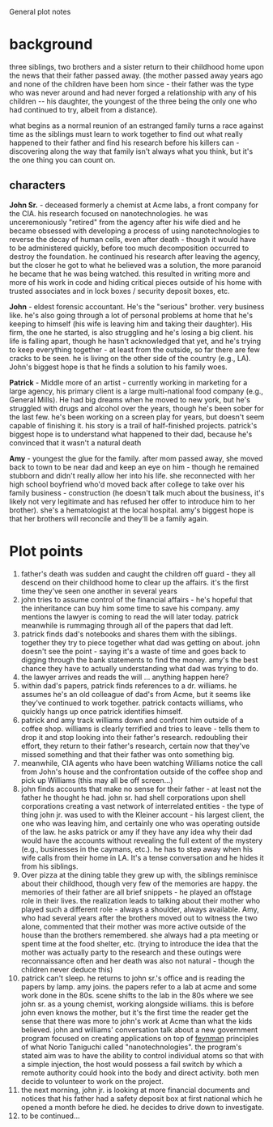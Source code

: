 General plot notes

# background

three siblings, two brothers and a sister return to their childhood home upon the news that their father passed away. (the mother passed away years ago and none of the children have been hom since - their father was the type who was never around and had never forged a relationship with any of his children -- his daughter, the youngest of the three being the only one who had continued to try, albeit from a distance).

what begins as a normal reunion of an estranged family turns a race against time as the siblings must learn to work together to find out what really happened to their father and find his research before his killers can - discovering along the way that family isn't always what you think, but it's the one thing you can count on.

## characters

**John Sr.** - deceased
formerly a chemist at Acme labs, a front company for the CIA. his research focused on nanotechnologies. he was unceremoniously "retired" from the agency after his wife died and he became obsessed with developing a process of using nanotechnologies to reverse the decay of human cells, even after death - though it would have to be administered quickly, before too much decomposition occurred to destroy the foundation. he continued his research after leaving the agency, but the closer he got to what he believed was a solution, the more paranoid he became that he was being watched. this resulted in writing more and more of his work in code and hiding critical pieces outside of his home with trusted associates and in lock boxes / security deposit boxes, etc.

**John** - eldest
forensic accountant. He's the "serious" brother. very business like. he's also going through a lot of personal problems at home that he's keeping to himself (his wife is leaving him and taking their daughter). His firm, the one he started, is also struggling and he's losing a big client. his life is falling apart, though he hasn't acknowledged that yet, and he's trying to keep everything together - at least from the outside, so far there are few cracks to be seen. he is living on the other side of the country (e.g., LA). John's biggest hope is that he finds a solution to his family woes.

**Patrick** - Middle
more of an artist - currently working in marketing for a large agency, his primary client is a large multi-national food company (e.g., General Mills). He had big dreams when he moved to new york, but he's struggled with drugs and alcohol over the years, though he's been sober for the last few. he's been working on a screen play for years, but doesn't seem capable of finishing it. his story is a trail of half-finished projects. patrick's biggest hope is to understand what happened to their dad, because he's convinced that it wasn't a natural death

**Amy** - youngest
the glue for the family. after mom passed away, she moved back to town to be near dad and keep an eye on him - though he remained stubborn and didn't really allow her into his life. she reconnected with her high school boyfriend who'd moved back after college to take over his family business - construction (he doesn't talk much about the business, it's likely not very legitimate and has refused her offer to introduce him to her brother). she's a hematologist at the local hospital. amy's biggest hope is that her brothers will reconcile and they'll be a family again.

# Plot points

1. father's death was sudden and caught the children off guard - they all descend on their childhood home to clear up the affairs. it's the first time they've seen one another in several years
1. john tries to assume control of the financial affairs - he's hopeful that the inheritance can buy him some time to save his company. amy mentions the lawyer is coming to read the will later today. patrick meanwhile is rummaging through all of the papers that dad left.
1. patrick finds dad's notebooks and shares them with the siblings. together they try to piece together what dad was getting on about. john doesn't see the point - saying it's a waste of time and goes back to digging through the bank statements to find the money. amy's the best chance they have to actually understanding what dad was trying to do.
1. the lawyer arrives and reads the will ... anything happen here?
1. within dad's papers, patrick finds references to a dr. williams. he assumes he's an old colleague of dad's from Acme, but it seems like they've continued to work together. patrick contacts williams, who quickly hangs up once patrick identifies himself.
1. patrick and amy track williams down and confront him outside of a coffee shop. williams is clearly terrified and tries to leave - tells them to drop it and stop looking into their father's research. redoubling their effort, they return to their father's research, certain now that they've missed something and that their father was onto something big.
1. meanwhile, CIA agents who have been watching Williams notice the call from John's house and the confrontation outside of the coffee shop and pick up Williams (this may all be off screen...)
1. john finds accounts that make no sense for their father - at least not the father he thought he had. john sr. had shell corporations upon shell corporations creating a vast network of interrelated entities - the type of thing john jr. was used to with the Kleiner account - his largest client, the one who was leaving him, and certainly one who was operating outside of the law. he asks patrick or amy if they have any idea why their dad would have the accounts without revealing the full extent of the mystery (e.g., businesses in the caymans, etc.). he has to step away when his wife calls from their home in LA. It's a tense conversation and he hides it from his siblings.
1. Over pizza at the dining table they grew up with, the siblings reminisce about their childhood, though very few of the memories are happy. the memories of their father are all brief snippets - he played an offstage role in their lives. the realization leads to talking about their mother who played such a different role - always a shoulder, always available. Amy, who had several years after the brothers moved out to witness the two alone, commented that their mother was more active outside of the house than the brothers remembered. she always had a pta meeting or spent time at the food shelter, etc. (trying to introduce the idea that the mother was actually party to the research and these outings were reconnaissance often and her death was also not natural - though the children never deduce this)
1. patrick can't sleep. he returns to john sr.'s office and is reading the papers by lamp. amy joins. the papers refer to a lab at acme and some work done in the 80s. scene shifts to the lab in the 80s where we see john sr. as a young chemist, working alongside williams. this is before john even knows the mother, but it's the first time the reader get the sense that there was more to john's work at Acme than what the kids believed. john and williams' conversation talk about a new government program focused on creating applications on top of [feynman](https://www.nano.gov/nanotech-101/what/definition) principles of what Norio Taniguchi called "nanotechnologies". the program's stated aim was to have the ability to control individual atoms so that with a simple injection, the host would possess a fail switch by which a remote authority could hook into the body and direct activity. both men decide to volunteer to work on the project.
1. the next morning, john jr. is looking at more financial documents and notices that his father had a safety deposit box at first national which he opened a month before he died. he decides to drive down to investigate.
1. to be continued...
